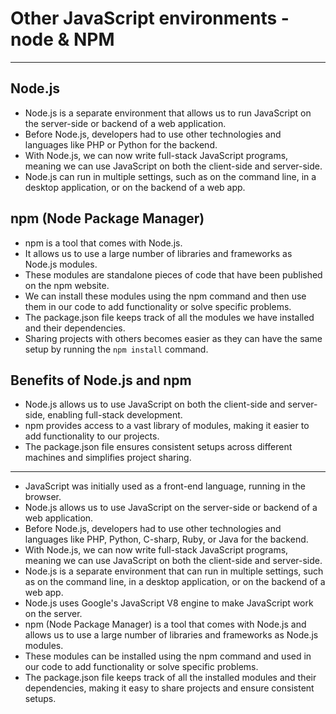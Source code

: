 # Other JavaScript environments - node & NPM

---

## Node.js
- Node.js is a separate environment that allows us to run JavaScript on the server-side or backend of a web application.
- Before Node.js, developers had to use other technologies and languages like PHP or Python for the backend.
- With Node.js, we can now write full-stack JavaScript programs, meaning we can use JavaScript on both the client-side and server-side.
- Node.js can run in multiple settings, such as on the command line, in a desktop application, or on the backend of a web app.

## npm (Node Package Manager)
- npm is a tool that comes with Node.js.
- It allows us to use a large number of libraries and frameworks as Node.js modules.
- These modules are standalone pieces of code that have been published on the npm website.
- We can install these modules using the npm command and then use them in our code to add functionality or solve specific problems.
- The package.json file keeps track of all the modules we have installed and their dependencies.
- Sharing projects with others becomes easier as they can have the same setup by running the `npm install` command.

## Benefits of Node.js and npm
- Node.js allows us to use JavaScript on both the client-side and server-side, enabling full-stack development.
- npm provides access to a vast library of modules, making it easier to add functionality to our projects.
- The package.json file ensures consistent setups across different machines and simplifies project sharing.
---

- JavaScript was initially used as a front-end language, running in the browser.
- Node.js allows us to use JavaScript on the server-side or backend of a web application.
- Before Node.js, developers had to use other technologies and languages like PHP, Python, C-sharp, Ruby, or Java for the backend.
- With Node.js, we can now write full-stack JavaScript programs, meaning we can use JavaScript on both the client-side and server-side.
- Node.js is a separate environment that can run in multiple settings, such as on the command line, in a desktop application, or on the backend of a web app.
- Node.js uses Google's JavaScript V8 engine to make JavaScript work on the server.
- npm (Node Package Manager) is a tool that comes with Node.js and allows us to use a large number of libraries and frameworks as Node.js modules.
- These modules can be installed using the npm command and used in our code to add functionality or solve specific problems.
- The package.json file keeps track of all the installed modules and their dependencies, making it easy to share projects and ensure consistent setups.
